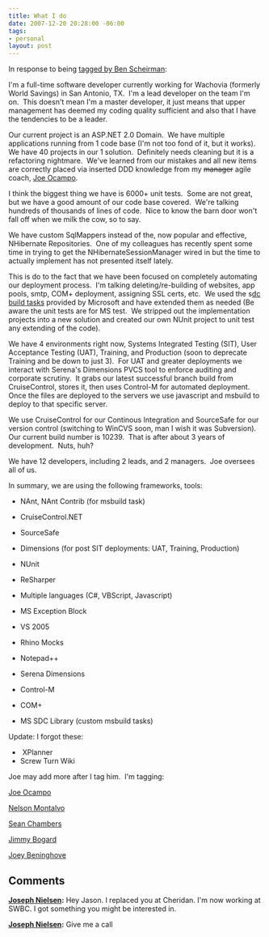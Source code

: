 ```yaml
---
title: What I do
date: 2007-12-20 20:28:00 -06:00
tags:
- personal
layout: post
---
```


In response to being [tagged by Ben Scheirman](http://www.flux88.com/WhatIDo.aspx):

I'm a full-time software developer currently working for Wachovia (formerly World Savings) in San Antonio, TX.  I'm a lead developer on the team I'm on.  This doesn't mean I'm a master developer, it just means that upper management has deemed my coding quality sufficient and also that I have the tendencies to be a leader.

Our current project is an ASP.NET 2.0 Domain.  We have multiple applications running from 1 code base (I'm not too fond of it, but it works). We have 40 projects in our 1 solution.  Definitely needs cleaning but it is a refactoring nightmare.  We've learned from our mistakes and all new items are correctly placed via inserted DDD knowledge from my <strike>manager</strike> agile coach, [Joe Ocampo](http://blog.agilejoe.com).

I think the biggest thing we have is 6000+ unit tests.  Some are not great, but we have a good amount of our code base covered.  We're talking hundreds of thousands of lines of code.  Nice to know the barn door won't fall off when we milk the cow, so to say. 

We have custom SqlMappers instead of the, now popular and effective, NHibernate Repositories.  One of my colleagues has recently spent some time in trying to get the NHibernateSessionManager wired in but the time to actually implement has not presented itself lately.

This is do to the fact that we have been focused on completely automating our deployment process.  I'm talking deleting/re-building of websites, app pools, smtp, COM+ deployment, assigning SSL certs, etc.  We used the s[dc build tasks](http://www.codeplex.com/sdctasks) provided by Microsoft and have extended them as needed (Be aware the unit tests are for MS test.  We stripped out the implementation projects into a new solution and created our own NUnit project to unit test any extending of the code).

We have 4 environments right now, Systems Integrated Testing (SIT), User Acceptance Testing (UAT), Training, and Production (soon to deprecate Training and be down to just 3).  For UAT and greater deployments we interact with Serena's Dimensions PVCS tool to enforce auditing and corporate scrutiny.  It grabs our latest successful branch build from CruiseControl, stores it, then uses Control-M for automated deployment.  Once the files are deployed to the servers we use javascript and msbuild to deploy to that specific server. 

We use CruiseControl for our Continous Integration and SourceSafe for our version control (switching to WinCVS soon, man I wish it was Subversion).  Our current build number is 10239.  That is after about 3 years of development.  Nuts, huh?

We have 12 developers, including 2 leads, and 2 managers.  Joe oversees all of us.

In summary, we are using the following frameworks, tools:

  * NAnt, NAnt Contrib (for msbuild task)
  * CruiseControl.NET
  * SourceSafe
  * Dimensions (for post SIT deployments: UAT, Training, Production)   

  * NUnit
  * ReSharper
  * Multiple languages (C#, VBScript, Javascript)
  * MS Exception Block
  * VS 2005
  * Rhino Mocks
  * Notepad++
  * Serena Dimensions
  * Control-M
  * COM+
  * MS SDC Library (custom msbuild tasks)

Update: I forgot these:  


  *  XPlanner
  * Screw Turn Wiki

Joe may add more after I tag him.  I'm tagging:

[Joe Ocampo](http://blog.agilejoe.com)

[Nelson Montalvo](http://codemonkey.nmonta.com/)

[Sean Chambers](/blogs/sean_chambers/default.aspx)

[Jimmy Bogard](http://grabbagoft.blogspot.com/)

[Joey Beninghove](http://www.joeydotnet.com/)

## Comments

**[Joseph Nielsen](#211 "2008-06-26 15:11:53"):** Hey Jason. I replaced you at Cheridan. I'm now working at SWBC. I got something you might be interested in.

**[Joseph Nielsen](#212 "2008-06-26 15:13:15"):** Give me a call

